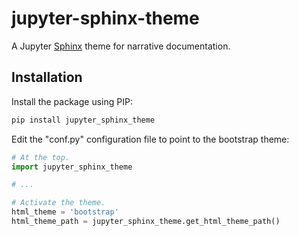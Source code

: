 # jupyter-sphinx-theme
A Jupyter [Sphinx](http://www.sphinx-doc.org/en/stable/) theme for narrative
documentation.

## Installation
Install the package using PIP:

```bash
pip install jupyter_sphinx_theme
```

Edit the "conf.py" configuration file to point to the bootstrap theme:

```python
# At the top.
import jupyter_sphinx_theme

# ...

# Activate the theme.
html_theme = 'bootstrap'
html_theme_path = jupyter_sphinx_theme.get_html_theme_path()
```
